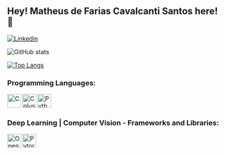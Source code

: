 <!--
**matheusdefarias/matheusdefarias** is a ✨ _special_ ✨ repository because its `README.md` (this file) appears on your GitHub profile.

Here are some ideas to get you started:

- 🔭 I’m currently working on ...
- 🌱 I’m currently learning ...
- 👯 I’m looking to collaborate on ...
- 🤔 I’m looking for help with ...
- 💬 Ask me about ...
- 📫 How to reach me: ...
- 😄 Pronouns: ...
- ⚡ Fun fact: ...
-->

## Hey! Matheus de Farias Cavalcanti Santos here! 👋
[![Linkedin](https://img.shields.io/badge/-LinkedIn-blue?style=flat&logo=Linkedin&logoColor=white&link=https://www.linkedin.com/in/matheusdefariascs/)](https://www.linkedin.com/in/matheusdefariascs/)

![GitHub stats](https://github-readme-stats.vercel.app/api?username=matheusdefarias&show_icons=true&theme=light)

[![Top Langs](https://github-readme-stats.vercel.app/api/top-langs/?username=matheusdefarias&langs_count=8&theme=light)](https://github.com/matheusdefarias/github-readme-stats)

### Programming Languages:

<a href="https://www.tutorialspoint.com/cprogramming/index.htm" target="_blank"><img align="left" alt="C" width="32px" src="https://cdn.freebiesupply.com/logos/large/2x/c-2975-logo-png-transparent.png" /></a>
<a href="https://www.cplusplus.com/" target="_blank"><img align="left" alt="Cplusplus" width="32px" src="https://upload.wikimedia.org/wikipedia/commons/1/18/ISO_C%2B%2B_Logo.svg" /></a>
<a href="https://www.python.org/" target="_blank"><img align="left" alt="Python" width="32px" src="https://upload.wikimedia.org/wikipedia/commons/c/c3/Python-logo-notext.svg" /></a>
<br />
<br />

### Deep Learning | Computer Vision - Frameworks and Libraries:

<a href="https://opencv.org/" target="_blank"><img align="left" alt="OpenCV" width="32px" src="https://upload.wikimedia.org/wikipedia/commons/5/53/OpenCV_Logo_with_text.png" /></a>
<a href="https://pytorch.org/" target="_blank"><img align="left" alt="Pytorch" width="32px" src="https://upload.wikimedia.org/wikipedia/commons/1/10/PyTorch_logo_icon.svg" /></a>

